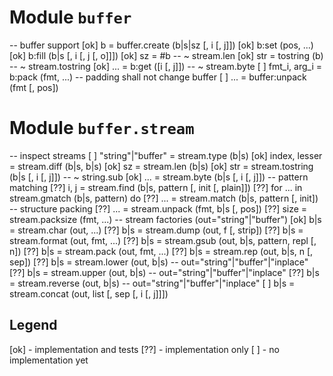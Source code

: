 Module `buffer`
===============

-- buffer support
[ok]   b = buffer.create (b|s|sz [, i [, j]])
[ok]   b:set (pos, ...)
[ok]   b:fill (b|s [, i [, j [, o]]])
[ok]   sz = #b                          -- ~ stream.len
[ok]   str = tostring (b)               -- ~ stream.tostring
[ok]   ... = b:get ([i [, j]])          -- ~ stream.byte
[  ]   fmt_i, arg_i = b:pack (fmt, ...) -- padding shall not change buffer
[  ]   ... = buffer:unpack (fmt [, pos])

Module `buffer.stream`
======================

-- inspect streams
[  ]   "string"|"buffer" = stream.type (b|s)
[ok]   index, lesser = stream.diff (b|s, b|s)
[ok]   sz = stream.len (b|s)
[ok]   str = stream.tostring (b|s [, i [, j]]) -- ~ string.sub
[ok]   ... = stream.byte (b|s [, i [, j]])
-- pattern matching
[??]   i, j = stream.find (b|s, pattern [, init [, plain]])
[??]   for ... in stream.gmatch (b|s, pattern) do
[??]   ... = stream.match (b|s, pattern [, init])
-- structure packing
[??]   ... = stream.unpack (fmt, b|s [, pos])
[??]   size = stream.packsize (fmt, ...)
-- stream factories (out="string"|"buffer")
[ok]   b|s = stream.char (out, ...)
[??]   b|s = stream.dump (out, f [, strip])
[??]   b|s = stream.format (out, fmt, ...)
[??]   b|s = stream.gsub (out, b|s, pattern, repl [, n])
[??]   b|s = stream.pack (out, fmt, ...)
[??]   b|s = stream.rep (out, b|s, n [, sep])
[??]   b|s = stream.lower (out, b|s) -- out="string"|"buffer"|"inplace"
[??]   b|s = stream.upper (out, b|s) -- out="string"|"buffer"|"inplace"
[??]   b|s = stream.reverse (out, b|s) -- out="string"|"buffer"|"inplace"
[  ]   b|s = stream.concat (out, list [, sep [, i [, j]]])


Legend
------
[ok] - implementation and tests
[??] - implementation only
[  ] - no implementation yet

